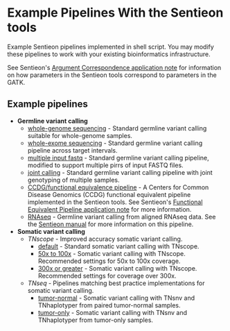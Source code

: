 # Example Pipelines With the Sentieon tools #

Example Sentieon pipelines implemented in shell script. You may modify these pipelines to work with your existing bioinformatics infrastructure.

See Sentieon's [Argument Correspondence application note][correspondence] for information on how parameters in the Sentieon tools correspond to parameters in the GATK.

## Example pipelines ##
- **Germline variant calling**
  - [whole-genome sequencing][wgs] - Standard germline variant calling suitable for whole-genome samples.
  - [whole-exome sequencing][wes] - Standard germline variant calling pipeline across target intervals.
  - [multiple input fastq][multi] - Standard germline variant calling pipeline, modified to support multiple pirrs of input FASTQ files.
  - [joint calling][joint] - Standard germline variant calling pipeline with joint genotyping of multiple samples.
  - [CCDG/functional equivalence pipeline][ccdg] - A Centers for Common Disease Genomics (CCDG) functional equivalent pipeline implemented in the Sentieon tools. See Sentieon's [Functional Equivalent Pipeline application note][fe-app] for more information.
  - [RNAseq][rna] - Germline variant calling from aligned RNAseq data. See the [Sentieon manual][rna-doc] for more information on this pipeline.
- **Somatic variant calling**
  - *TNscope* - Improved accuracy somatic variant calling.
    - [default][tnscope] - Standard somatic variant calling with TNscope.
    - [50x to 100x][50x] - Somatic variant calling with TNscope. Recommended settings for 50x to 100x coverage.
    - [300x or greater][300x] - Somatic variant calling with TNscope. Recommended settings for coverage over 300x.
  - *TNseq* - Pipelines matching best practice implementations for somatic variant calling.
    - [tumor-normal][tn-paired] - Somatic variant calling with TNsnv and TNhaplotyper from paired tumor-normal samples.
    - [tumor-only][tumor-only] - Somatic variant calling with TNsnv and TNhaplotyper from tumor-only samples.

[correspondence]: https://support.sentieon.com/appnotes/arguments/
[wgs]: germline/wgs.sh
[wes]: germline/wes-interval.sh
[multi]: germline/multi-FASTQ.sh
[joint]: germline/joint-calling.sh
[ccdg]: germline/ccdg_functional-equivalent.sh
[fe-app]: https://support.sentieon.com/appnotes/functional_equivalent/
[rna]: germline/RNAseq-calling.sh
[rna-doc]: https://support.sentieon.com/manual/RNA_call/rna/
[tnscope]: somatic/TNscope/default.sh
[50x]: somatic/TNscope/50x_to_100x.sh
[300x]: somatic/TNscope/300x_or_greater.sh
[tn-paired]: somatic/TNseq/tumor_normal.sh
[tumor-only]: somatic/TNseq/tumor_only.sh
